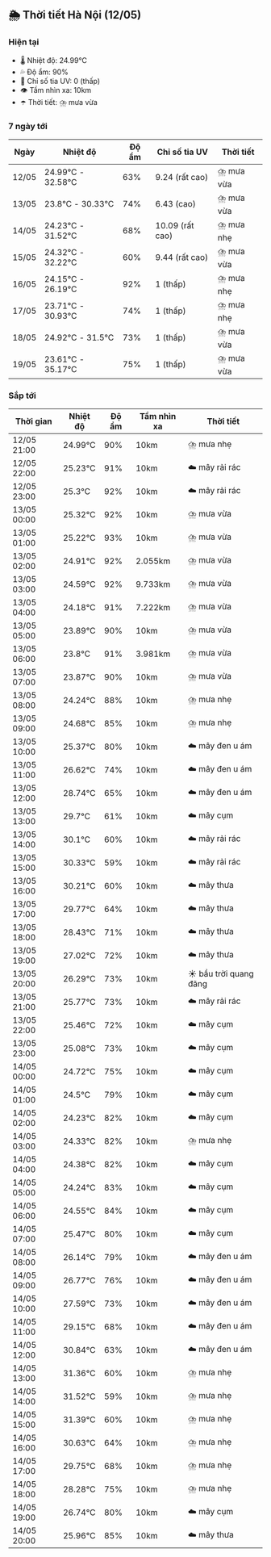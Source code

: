 ## 🌦️ Thời tiết Hà Nội (12/05)

### Hiện tại

- 🌡️ Nhiệt độ: 24.99℃
- 💦 Độ ẩm: 90%
- 🌟 Chỉ số tia UV: 0 (thấp)
- 👁️ Tầm nhìn xa: 10km
- ☂️ Thời tiết: ⛈️ mưa vừa

### 7 ngày tới

| Ngày | Nhiệt độ | Độ ẩm | Chỉ số tia UV | Thời tiết |
| --- | --- | --- | --- | --- |
| 12/05 | 24.99℃ - 32.58℃ | 63% | 9.24 (rất cao) | ⛈️ mưa vừa |
| 13/05 | 23.8℃ - 30.33℃ | 74% | 6.43 (cao) | ⛈️ mưa vừa |
| 14/05 | 24.23℃ - 31.52℃ | 68% | 10.09 (rất cao) | ⛈️ mưa nhẹ |
| 15/05 | 24.32℃ - 32.22℃ | 60% | 9.44 (rất cao) | ⛈️ mưa vừa |
| 16/05 | 24.15℃ - 26.19℃ | 92% | 1 (thấp) | ⛈️ mưa nhẹ |
| 17/05 | 23.71℃ - 30.93℃ | 74% | 1 (thấp) | ⛈️ mưa nhẹ |
| 18/05 | 24.92℃ - 31.5℃ | 73% | 1 (thấp) | ⛈️ mưa vừa |
| 19/05 | 23.61℃ - 35.17℃ | 75% | 1 (thấp) | ⛈️ mưa vừa |

### Sắp tới

| Thời gian | Nhiệt độ | Độ ẩm | Tầm nhìn xa | Thời tiết |
| --- | --- | --- | --- | --- |
| 12/05 21:00 | 24.99℃ | 90% | 10km | ⛈️ mưa nhẹ |
| 12/05 22:00 | 25.23℃ | 91% | 10km | ☁️ mây rải rác |
| 12/05 23:00 | 25.3℃ | 92% | 10km | ☁️ mây rải rác |
| 13/05 00:00 | 25.32℃ | 92% | 10km | ⛈️ mưa vừa |
| 13/05 01:00 | 25.22℃ | 93% | 10km | ⛈️ mưa vừa |
| 13/05 02:00 | 24.91℃ | 92% | 2.055km | ⛈️ mưa vừa |
| 13/05 03:00 | 24.59℃ | 92% | 9.733km | ⛈️ mưa vừa |
| 13/05 04:00 | 24.18℃ | 91% | 7.222km | ⛈️ mưa vừa |
| 13/05 05:00 | 23.89℃ | 90% | 10km | ⛈️ mưa vừa |
| 13/05 06:00 | 23.8℃ | 91% | 3.981km | ⛈️ mưa vừa |
| 13/05 07:00 | 23.87℃ | 90% | 10km | ⛈️ mưa vừa |
| 13/05 08:00 | 24.24℃ | 88% | 10km | ⛈️ mưa nhẹ |
| 13/05 09:00 | 24.68℃ | 85% | 10km | ⛈️ mưa nhẹ |
| 13/05 10:00 | 25.37℃ | 80% | 10km | ☁️ mây đen u ám |
| 13/05 11:00 | 26.62℃ | 74% | 10km | ☁️ mây đen u ám |
| 13/05 12:00 | 28.74℃ | 65% | 10km | ☁️ mây đen u ám |
| 13/05 13:00 | 29.7℃ | 61% | 10km | ☁️ mây cụm |
| 13/05 14:00 | 30.1℃ | 60% | 10km | ☁️ mây rải rác |
| 13/05 15:00 | 30.33℃ | 59% | 10km | ☁️ mây rải rác |
| 13/05 16:00 | 30.21℃ | 60% | 10km | ☁️ mây thưa |
| 13/05 17:00 | 29.77℃ | 64% | 10km | ☁️ mây thưa |
| 13/05 18:00 | 28.43℃ | 71% | 10km | ☁️ mây thưa |
| 13/05 19:00 | 27.02℃ | 72% | 10km | ☁️ mây thưa |
| 13/05 20:00 | 26.29℃ | 73% | 10km | ☀️ bầu trời quang đãng |
| 13/05 21:00 | 25.77℃ | 73% | 10km | ☁️ mây rải rác |
| 13/05 22:00 | 25.46℃ | 72% | 10km | ☁️ mây cụm |
| 13/05 23:00 | 25.08℃ | 73% | 10km | ☁️ mây cụm |
| 14/05 00:00 | 24.72℃ | 75% | 10km | ☁️ mây cụm |
| 14/05 01:00 | 24.5℃ | 79% | 10km | ☁️ mây cụm |
| 14/05 02:00 | 24.23℃ | 82% | 10km | ☁️ mây cụm |
| 14/05 03:00 | 24.33℃ | 82% | 10km | ⛈️ mưa nhẹ |
| 14/05 04:00 | 24.38℃ | 82% | 10km | ☁️ mây cụm |
| 14/05 05:00 | 24.24℃ | 83% | 10km | ☁️ mây cụm |
| 14/05 06:00 | 24.55℃ | 84% | 10km | ☁️ mây cụm |
| 14/05 07:00 | 25.47℃ | 80% | 10km | ☁️ mây cụm |
| 14/05 08:00 | 26.14℃ | 79% | 10km | ☁️ mây đen u ám |
| 14/05 09:00 | 26.77℃ | 76% | 10km | ☁️ mây đen u ám |
| 14/05 10:00 | 27.59℃ | 73% | 10km | ☁️ mây đen u ám |
| 14/05 11:00 | 29.15℃ | 68% | 10km | ☁️ mây đen u ám |
| 14/05 12:00 | 30.84℃ | 63% | 10km | ☁️ mây đen u ám |
| 14/05 13:00 | 31.36℃ | 60% | 10km | ⛈️ mưa nhẹ |
| 14/05 14:00 | 31.52℃ | 59% | 10km | ⛈️ mưa nhẹ |
| 14/05 15:00 | 31.39℃ | 60% | 10km | ⛈️ mưa nhẹ |
| 14/05 16:00 | 30.63℃ | 64% | 10km | ⛈️ mưa nhẹ |
| 14/05 17:00 | 29.75℃ | 68% | 10km | ⛈️ mưa nhẹ |
| 14/05 18:00 | 28.28℃ | 75% | 10km | ⛈️ mưa nhẹ |
| 14/05 19:00 | 26.74℃ | 80% | 10km | ☁️ mây cụm |
| 14/05 20:00 | 25.96℃ | 85% | 10km | ☁️ mây thưa |
